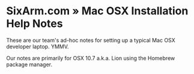 # SixArm.com » Mac OSX  Installation Help Notes 

These are our team's ad-hoc notes for setting up a typical Mac OSX developer laptop. YMMV.

Our notes are primarily for OSX 10.7 a.k.a. Lion using the Homebrew package manager.




